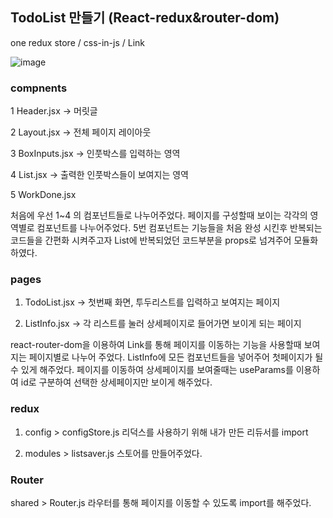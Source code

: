 ## TodoList 만들기 (React-redux&router-dom)
one redux store / css-in-js / Link

![image](https://user-images.githubusercontent.com/111853363/195377826-46619a57-3221-4c90-bed2-8d53469c930f.png)

### compnents
1 Header.jsx -> 머릿글

2 Layout.jsx -> 전체 페이지 레이아웃

3 BoxInputs.jsx -> 인풋박스를 입력하는 영역

4 List.jsx -> 출력한 인풋박스들이 보여지는 영역

5 WorkDone.jsx

처음에 우선 1~4 의 컴포넌트들로 나누어주었다. 
페이지를 구성할때 보이는 각각의 영역별로 컴포넌트를 나누어주었다.
5번 컴포넌트는 기능들을 처음 완성 시킨후 반복되는 코드들을 간편화 시켜주고자 
List에 반복되었던 코드부분을 props로 넘겨주어 모듈화 하였다.

### pages
1. TodoList.jsx -> 첫번째 화면, 투두리스트를 입력하고 보여지는 페이지

2. ListInfo.jsx -> 각 리스트를 눌러 상세페이지로 들어가면 보이게 되는 페이지

react-router-dom을 이용하여 Link를 통해 페이지를 이동하는 기능을 사용할때 보여지는 페이지별로 나누어 주었다.
ListInfo에 모든 컴포넌트들을 넣어주어 첫페이지가 될 수 있게 해주었다.
페이지를 이동하여 상세페이지를 보여줄때는 useParams를 이용하여 id로 구분하여 선택한 상세페이지만 보이게 해주었다.

### redux
1. config > configStore.js
리덕스를 사용하기 위해 내가 만든 리듀서를 import

2. modules > listsaver.js
스토어를 만들어주었다.

### Router
shared > Router.js
라우터를 통해 페이지를 이동할 수 있도록 import를 해주었다.

